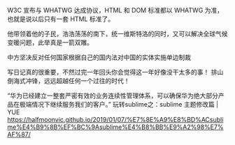 


W3C 宣布与 WHATWG 达成协议，HTML 和 DOM 标准都以 WHATWG 为准，也就是说以后只有一套 HTML 标准了。

他带领着他的子民，浩浩荡荡的南下，统一维斯特洛的同时，又可以解决全球气候变暖问题，此举真是一箭双雕。

中方坚决反对任何国家根据自己的国内法对中国的实体实施单边制裁

写日记真的很重要，不然过完一年回头你会觉得这一年好像没干太多的事！
排山倒海式冲锋，远远超越任何一个过往的时代！

“华为已经建立一整套严密有效的业务连续性管理体系，可以确保华为绝大部分产品在极端情况下继续服务我们的客户。”
玩转sublime之：sublime 主题修改篇 | YUE
https://halfmoonvic.github.io/2019/01/07/%E7%8E%A9%E8%BD%ACsublime%E4%B9%8B%EF%BC%9Asublime%E4%B8%BB%E9%A2%98%E7%AF%87/

